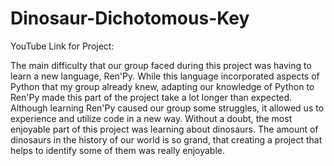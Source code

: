 # Dinosaur-Dichotomous-Key

YouTube Link for Project: 

The main difficulty that our group faced during this project was having to learn a new language, Ren'Py. While this language incorporated aspects of Python that my group already knew, adapting our knowledge of Python to Ren'Py made this part of the project take a lot longer than expected. Although learning Ren'Py caused our group some struggles, it allowed us to experience and utilize code in a new way. Without a doubt, the most enjoyable part of this project was learning about dinosaurs. The amount of dinosaurs in the history of our world is so grand, that creating a project that helps to identify some of them was really enjoyable.
